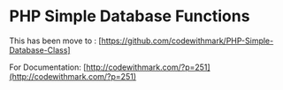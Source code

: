 # PHP Simple Database Functions

This has been move to : [https://github.com/codewithmark/PHP-Simple-Database-Class]

For Documentation: [http://codewithmark.com/?p=251](http://codewithmark.com/?p=251)
